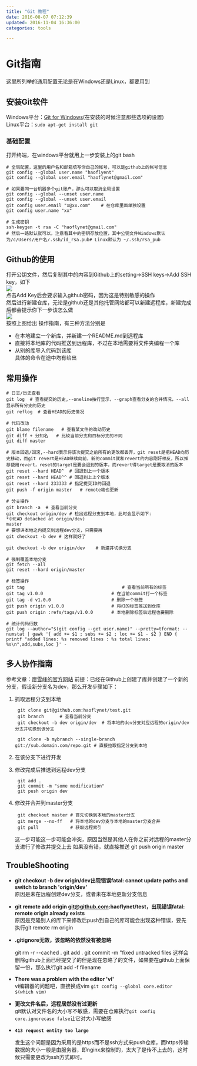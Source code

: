 ```yaml
---
title: "Git 教程"
date: 2016-08-07 07:12:39
updated: 2016-11-04 16:36:00
categories: tools

---
```

# Git指南

这里所列举的通用配置无论是在Windows还是Linux，都要用到

## 安装Git软件
Windows平台：[Git for Windows](http://msysgit.github.io/)(在安装的时候注意那些选项的设置)  
Linux平台：`sudo apt-get install git`

### 基础配置

打开终端，在windows平台就用上一步安装上的git bash

    # 全局配置，这里的用户名和邮箱填写你自己的帐号，可以是github上的帐号信息
    git config --global user.name "haoflyent"
    git config --global user.email "haoflynet@gmail.com"
    
    # 如果要同一台机器多个git账户，那么可以取消全局设置
    git config --global --unset user.name
    git config --global --unset user.email
    git config user.email "x@xx.com"    # 在仓库里面单独设置
    git config user.name "xx"
    
    # 生成密钥
    ssh-keygen -t rsa -C "haoflynet@gmail.com"
    # 然后一路默认就可以，注意看其中的密钥存放位置，其中公钥文件Windows默认为/c/Users/用户名/.ssh/id_rsa.pub# Linux默认为 ~/.ssh/rsa_pub

## Github的使用
打开公钥文件，然后复制其中的内容到Github上的setting->SSH keys->Add SSH key，如下  
![](http://7xnc86.com1.z0.glb.clouddn.com/configuration-of-git_0.png)  
点击Add Key后会要求输入github密码，因为这是特别敏感的操作  
然后进行新建仓库，无论是github还是其他托管网站都可以新建远程库，新建完成后都会提示你下一步该怎么做  
![](http://7xnc86.com1.z0.glb.clouddn.com/configuration-of-git_1.png)  
按照上图给出 操作指南，有三种方法分别是
- 在本地建立一个新库，并新建一个README.md到远程库
- 直接将本地库的代码推送到远程库，不过在本地需要将文件夹编程一个库
- 从别的库导入代码到该库  
  具体的命令在途中均有给出

## 常用操作

```shell
# 日志/历史查看
git log  # 查看提交的历史,--oneline按行显示，--graph查看分支的合并情况，--all显示所有分支的历史
git reflog	# 查看HEAD的历史情况

# 代码改动
git blame filename   # 查看某文件的改动历史
git diff + 分知名   # 比较当前分支和目标分支的不同
git diff master

# 版本回退/回滚,--hard表示将该次提交之前所有的更改都丢弃，git reset是把HEAD向历史移动，而git revert是HEAD继续向前，新的commit就和revert的内容刚好相反，所以推荐使用revert，reset的target是要会退到的版本，而revert得target是要取消的版本
git reset --hard HEAD^  # 回退到上一个版本
git reset --hard HEAD^^ # 回退到上上个版本
git reset --hard 233333 # 指定提交ID的回退
git push -f origin master	# remote端也更新

# 分支操作
git branch -a  # 查看当前分支
git checkout origin/dev	# 检出远程分支到本地，此时会显示如下:
*(HEAD detached at origin/dev)
master
# 要想讲本地之内提交到远程dev分支，只需要再
git checkout -b dev # 这样就好了

git checkout -b dev origin/dev    # 新建并切换分支
```


```shell
# 强制覆盖本地分支
git fetch --all
git reset --hard origin/master

# 标签操作
git tag 									# 查看当前所有的标签
git tag v1.0.0							# 在当前commit打一个标签
git tag -d v1.0.0						# 删除一个标签
git push origin v1.0.0					# 将打的标签推送到仓库
git push origin :refs/tags/v1.0.0		# 本地删除标签后远程也要删除

# 统计代码行数
git log --author="$(git config --get user.name)" --pretty=tformat: --numstat | gawk '{ add += $1 ; subs += $2 ; loc += $1 - $2 } END { printf "added lines: %s removed lines : %s total lines: %s\n",add,subs,loc }' -
```

## 多人协作指南
参考文章：[廖雪峰的官方网站](http://www.liaoxuefeng.com/wiki/0013739516305929606dd18361248578c67b8067c8c017b000/0013760174128707b935b0be6fc4fc6ace66c4f15618f8d000)
前提：已经在Github上创建了库并创建了一个新的分支，假设新分支名为dev，那么开发步骤如下：

1. 抓取远程分支到本地

   ```shell
    git clone git@github.com:haoflynet/test.git
    git branch      # 查看当前分支
    git checkout -b dev origin/dev  # 将本地的dev分支对应远程的origin/dev分支并切换到该分支
    
    git clone -b mybranch --single-branch git://sub.domain.com/repo.git # 直接拉取指定分支到本地
   ```
2. 在该分支下进行开发
3. 修改完成后推送到远程dev分支

        git add .
        git commit -m "some modification"
        git push origin dev
4. 修改并合并到master分支

        git checkout master # 首先切换到本地的master分支
        git merge --no-ff   # 将本地的dev分支与本地的master分支合并
        git pull            # 获取远程索引

    这一步可能这一步可能会冲突，原因当然是其他人在你之前对远程的master分支进行了修改并提交上去
    如果没有错，就直接推送
    git push origin master

## TroubleShooting

- **git checkout -b dev origin/dev出现错误fatal: cannot update paths and switch to branch 'origin/dev'**  
  原因是未在远程创建dev分支，或者未在本地更新分支信息

- **git remote add origin git@github.com:haoflynet/test，出现错误fatal: remote origin already exists**  
  原因是克隆别人的库下来修改后push到自己的库可能会出现这种错误，要先执行git remote rm origin  

- **.gitignore无效，该忽略的依然没有被忽略**

  	git rm -r --cached .
  	git add .
  	git commit -m "fixed untracked files
  这样会删除github上面已经提交了的但是现在忽略了的文件，如果要在github上面保留一份，那么执行git add -f filename

- **There was a problem with the editor 'vi'**  
  vi编辑器的问题吧，直接换成vim
  `git config --global core.editor $(which vim)`

- **更改文件名后，远程居然没有过更新**  
  git默认对文件名的大小写不敏感，需要在仓库执行`git config core.ignorecase false`让它对大小写敏感

- **`413 request entity too large`**

  发生这个问题是因为采用的是https而不是ssh方式来push仓库，而https传输数据的大小一般是由服务器，即nginx来控制的，太大了是传不上去的，这时候只需要更改为ssh方式即可。